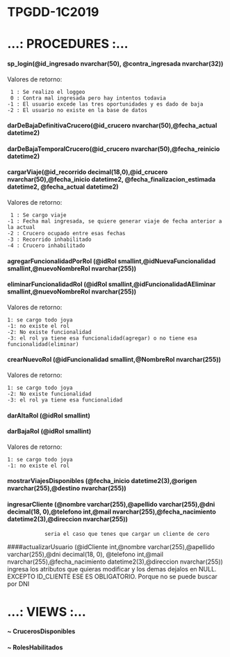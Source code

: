 # TPGDD-1C2019
# ...: PROCEDURES :...

#### sp_login(@id_ingresado nvarchar(50), @contra_ingresada nvarchar(32))

  Valores de retorno:
  
     1 : Se realizo el loggeo
     0 : Contra mal ingresada pero hay intentos todavia
    -1 : El usuario excede las tres oportunidades y es dado de baja
    -2 : El usuario no existe en la base de datos

#### darDeBajaDefinitivaCrucero(@id_crucero nvarchar(50),@fecha_actual datetime2)
#### darDeBajaTemporalCrucero(@id_crucero nvarchar(50),@fecha_reinicio datetime2)
#### cargarViaje(@id_recorrido decimal(18,0),@id_crucero nvarchar(50),@fecha_inicio datetime2, @fecha_finalizacion_estimada datetime2, @fecha_actual datetime2)

  Valores de retorno:
  
     1 : Se cargo viaje
    -1 : Fecha mal ingresada, se quiere generar viaje de fecha anterior a la actual
    -2 : Crucero ocupado entre esas fechas
    -3 : Recorrido inhabilitado
    -4 : Crucero inhabilitado

#### agregarFuncionalidadPorRol (@idRol smallint,@idNuevaFuncionalidad smallint,@nuevoNombreRol nvarchar(255))
#### eliminarFuncionalidadRol (@idRol smallint,@idFuncionalidadAEliminar smallint,@nuevoNombreRol nvarchar(255))
  Valores de retorno:

    1: se cargo todo joya
    -1: no existe el rol
    -2: No existe funcionalidad
    -3: el rol ya tiene esa funcionalidad(agregar) o no tiene esa funcionalidad(eliminar)

#### crearNuevoRol (@idFuncionalidad smallint,@NombreRol nvarchar(255))
  Valores de retorno:

    1: se cargo todo joya
    -2: No existe funcionalidad
    -3: el rol ya tiene esa funcionalidad
#### darAltaRol (@idRol smallint)
#### darBajaRol (@idRol smallint)
   Valores de retorno:

    1: se cargo todo joya
    -1: no existe el rol
#### mostrarViajesDisponibles (@fecha_inicio datetime2(3),@origen nvarchar(255),@destino nvarchar(255))
#### ingresarCliente (@nombre varchar(255),@apellido varchar(255),@dni decimal(18, 0),@telefono int,@mail nvarchar(255),@fecha_nacimiento datetime2(3),@direccion nvarchar(255))
                seria el caso que tenes que cargar un cliente de cero
####actualizarUsuario (@idCliente int,@nombre varchar(255),@apellido varchar(255),@dni decimal(18, 0),
													@telefono int,@mail nvarchar(255),@fecha_nacimiento datetime2(3),@direccion nvarchar(255)) 
                         ingresa los atributos que quieras modificar y los demas dejalos en NULL.
                         EXCEPTO ID_CLIENTE ESE ES OBLIGATORIO.
                         Porque no se puede buscar por DNI
   
# ...: VIEWS :...


#### ~ CrucerosDisponibles
#### ~ RolesHabilitados
